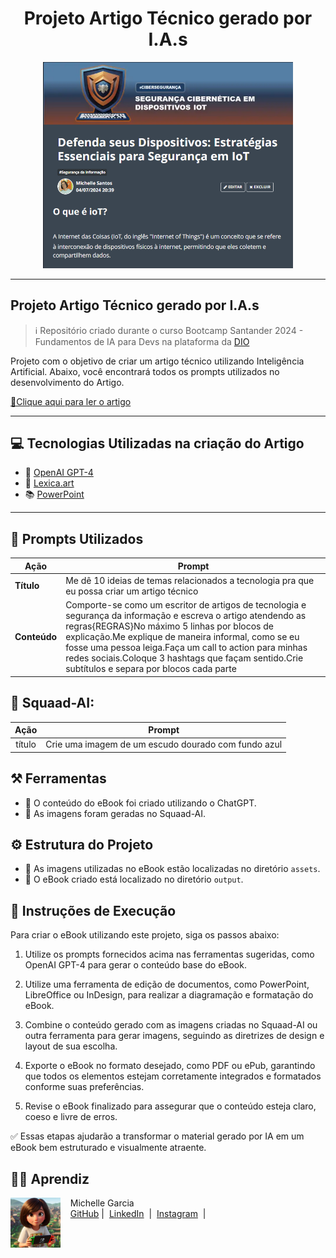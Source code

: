 <h1 align="center">Projeto Artigo Técnico gerado por I.A.s</h1>


<p align="center">
<img 
    src="./assets/readme.png"
    width="400"  
/>
</p>

---

## Projeto Artigo Técnico gerado por I.A.s


 > ℹ️ Repositório criado durante o curso Bootcamp Santander 2024 - Fundamentos de IA para Devs na plataforma da [DIO](https://dio.me)

Projeto com o objetivo de criar um artigo técnico utilizando Inteligência Artificial.
Abaixo, você encontrará todos os prompts utilizados no desenvolvimento do Artigo.

<a href="https://web.dio.me/articles/defenda-seus-dispositivos-estrategias-essenciais-para-seguranca-em-iot?back=%2Farticles&open-modal=true&page=1&order=oldest" title="View PDF now"> 📕Clique aqui para ler o artigo</a>

---

## 💻 Tecnologias Utilizadas na criação do Artigo

- 🧠 [OpenAI GPT-4](https://chat.openai.com/) 
- 🎨 [Lexica.art](https://lexica.art/)
- 📚 [PowerPoint](https://www.microsoft.com/en/microsoft-365/powerpoint)

---

## 🧠 Prompts Utilizados

| Ação         | Prompt                        |
|--------------|-------------------------------|
| **Título**   | Me dê 10 ideias de temas relacionados a tecnologia pra que eu possa criar um artigo técnico|
| **Conteúdo** | Comporte-se como um escritor de artigos de tecnologia e segurança da informação e escreva o artigo atendendo as regras{REGRAS}No máximo 5 linhas por blocos de explicação.Me explique de maneira informal, como se eu fosse uma pessoa leiga.Faça um call to action para minhas redes sociais.Coloque 3 hashtags que façam sentido.Crie subtítulos e separa por blocos cada parte|


## 🎨 Squaad-AI:

|  Ação  | Prompt                                             |
| :----: | ---------------------------------------------------|
| título | Crie uma imagem de um escudo dourado com fundo azul|

## ⚒️ Ferramentas

- 📄 O conteúdo do eBook foi criado utilizando o ChatGPT.
- 🎨 As imagens foram geradas no Squaad-AI.

## ⚙️ Estrutura do Projeto

- 📁 As imagens utilizadas no eBook estão localizadas no diretório `assets`.
- 📁 O eBook criado está localizado no diretório `output`.


## 📜 Instruções de Execução

Para criar o eBook utilizando este projeto, siga os passos abaixo:

1. Utilize os prompts fornecidos acima nas ferramentas sugeridas, como OpenAI GPT-4 para gerar o conteúdo base do eBook.

2. Utilize uma ferramenta de edição de documentos, como PowerPoint, LibreOffice ou InDesign, para realizar a diagramação e formatação do eBook.

3. Combine o conteúdo gerado com as imagens criadas no Squaad-AI ou outra ferramenta para gerar imagens, seguindo as diretrizes de design e layout de sua escolha.

4. Exporte o eBook no formato desejado, como PDF ou ePub, garantindo que todos os elementos estejam corretamente integrados e formatados conforme suas preferências.

5. Revise o eBook finalizado para assegurar que o conteúdo esteja claro, coeso e livre de erros.

✅ Essas etapas ajudarão a transformar o material gerado por IA em um eBook bem estruturado e visualmente atraente.

## 👩‍💻 Aprendiz

<p>
    <img 
      align=left 
      margin=10 
      width=80 
      src="https://github.com/chellegeek/my-first-repository/blob/main/IA_images/profile.jpg"
    />
    <p>&nbsp&nbsp&nbsp&nbspMichelle Garcia<br>
    &nbsp&nbsp&nbsp
    <a href="https://github.com/chellegeek">
    GitHub</a>&nbsp;|&nbsp;
   <a href="https://www.linkedin.com/in/michelle-
garcia-/">LinkedIn</a>
&nbsp;|&nbsp;
    <a href="https://www.instagram.com/chellegarciami/">
    Instagram</a>
&nbsp;|&nbsp;</p>
</p>
<br/><br/>
<p>
